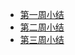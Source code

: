 + [第一周小结](https://github.com/saturn-lab/BDMI-2021S/blob/main/Memos/Study-Memo/04-Day1.md)
+ [第二周小结](https://github.com/saturn-lab/BDMI-2021S/blob/main/Memos/Study-Memo/04-Day2.md)
+ [第三周小结](https://github.com/saturn-lab/BDMI-2021S/blob/main/Memos/Study-Memo/04-Day3.md)

